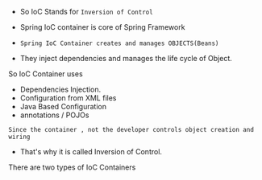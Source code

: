 
- So IoC Stands for `Inversion of Control`
- Spring IoC container is core of Spring Framework 

- `Spring IoC Container creates and manages OBJECTS(Beans)`
- They inject dependencies and manages the life cycle of Object.


So IoC Container uses 
- Dependencies Injection.
- Configuration from XML files 
- Java Based Configuration 
- annotations / POJOs

`Since the container , not the developer controls object creation and wiring`
- That's why it is called Inversion of Control.

There are two types of IoC Containers 